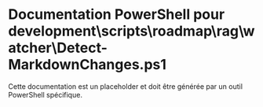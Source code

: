 # Documentation PowerShell pour development\scripts\roadmap\rag\watcher\Detect-MarkdownChanges.ps1

Cette documentation est un placeholder et doit être générée par un outil PowerShell spécifique.
